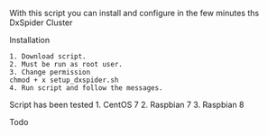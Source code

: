 With this script you can install and configure in the few minutes ths DxSpider Cluster

Installation

    1. Download script.
    2. Must be run as root user.
    3. Change permission
    chmod + x setup_dxspider.sh
    4. Run script and follow the messages.


Script has been tested 
    1. CentOS 7
    2. Raspbian 7
    3. Raspbian 8
    
    
Todo

